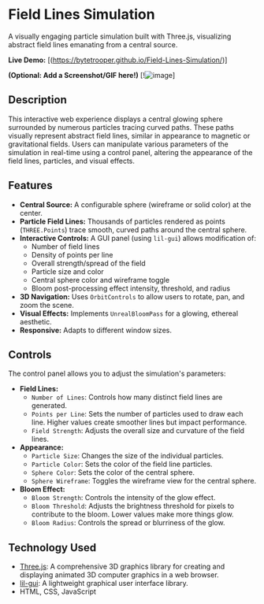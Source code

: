 # Field Lines Simulation

A visually engaging particle simulation built with Three.js, visualizing abstract field lines emanating from a central source.

**Live Demo:** [(https://bytetrooper.github.io/Field-Lines-Simulation/)]

**(Optional: Add a Screenshot/GIF here!)**
[!![image](https://github.com/user-attachments/assets/7a9de9b0-06fb-4e23-9bb7-38389c272f58)]

## Description

This interactive web experience displays a central glowing sphere surrounded by numerous particles tracing curved paths. These paths visually represent abstract field lines, similar in appearance to magnetic or gravitational fields. Users can manipulate various parameters of the simulation in real-time using a control panel, altering the appearance of the field lines, particles, and visual effects.

## Features

* **Central Source:** A configurable sphere (wireframe or solid color) at the center.
* **Particle Field Lines:** Thousands of particles rendered as points (`THREE.Points`) trace smooth, curved paths around the central sphere.
* **Interactive Controls:** A GUI panel (using `lil-gui`) allows modification of:
    * Number of field lines
    * Density of points per line
    * Overall strength/spread of the field
    * Particle size and color
    * Central sphere color and wireframe toggle
    * Bloom post-processing effect intensity, threshold, and radius
* **3D Navigation:** Uses `OrbitControls` to allow users to rotate, pan, and zoom the scene.
* **Visual Effects:** Implements `UnrealBloomPass` for a glowing, ethereal aesthetic.
* **Responsive:** Adapts to different window sizes.

## Controls

The control panel allows you to adjust the simulation's parameters:

* **Field Lines:**
    * `Number of Lines`: Controls how many distinct field lines are generated.
    * `Points per Line`: Sets the number of particles used to draw each line. Higher values create smoother lines but impact performance.
    * `Field Strength`: Adjusts the overall size and curvature of the field lines.
* **Appearance:**
    * `Particle Size`: Changes the size of the individual particles.
    * `Particle Color`: Sets the color of the field line particles.
    * `Sphere Color`: Sets the color of the central sphere.
    * `Sphere Wireframe`: Toggles the wireframe view for the central sphere.
* **Bloom Effect:**
    * `Bloom Strength`: Controls the intensity of the glow effect.
    * `Bloom Threshold`: Adjusts the brightness threshold for pixels to contribute to the bloom. Lower values make more things glow.
    * `Bloom Radius`: Controls the spread or blurriness of the glow.

## Technology Used

* [Three.js](https://threejs.org/): A comprehensive 3D graphics library for creating and displaying animated 3D computer graphics in a web browser.
* [lil-gui](https://github.com/georgealways/lil-gui): A lightweight graphical user interface library.
* HTML, CSS, JavaScript

